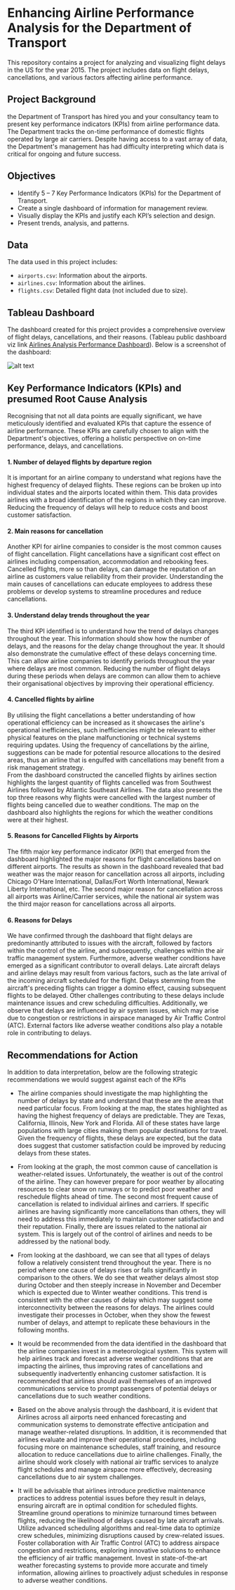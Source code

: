 # Enhancing Airline Performance Analysis for the Department of Transport
This repository contains a project for analyzing and visualizing flight delays in the US for the year 2015. The project includes data on flight delays, cancellations, and various factors affecting airline performance.

## Project Background
the Department of Transport has hired you and your consultancy team to present key performance indicators (KPIs) from airline performance data. The Department tracks the on-time performance of domestic flights operated by large air carriers. Despite having access to a vast array of data, the Department's management has had difficulty interpreting which data is critical for ongoing and future success.

## Objectives
- Identify 5 – 7 Key Performance Indicators (KPIs) for the Department of Transport.
- Create a single dashboard of information for management review.
- Visually display the KPIs and justify each KPI’s selection and design.
- Present trends, analysis, and patterns.

## Data
The data used in this project includes:
- `airports.csv`: Information about the airports.
- `airlines.csv`: Information about the airlines.
- `flights.csv`: Detailed flight data (not included due to size).

## Tableau Dashboard
The dashboard created for this project provides a comprehensive overview of flight delays, cancellations, and their reasons. 
(Tableau public dashboard viz link 
[Airlines Analysis Performance Dashboard](https://public.tableau.com/views/AirlineanalysisPerformanceDashboard/FlightsDelay?:language=en-US&:sid=&:display_count=n&:origin=viz_share_link)).
Below is a screenshot of the dashboard:

![alt text][logo]

[logo]: dashboard/flightsdelaydashboard.png "Flights Delay Dashboard"

## Key Performance Indicators (KPIs) and presumed Root Cause Analysis
Recognising that not all data points are equally significant, we have meticulously identified and evaluated KPIs that capture the essence of airline performance. These KPIs are carefully chosen to align with the Department's objectives, offering a holistic perspective on on-time performance, delays, and cancellations.

#### 1. Number of delayed flights by departure region
It is important for an airline company to understand what regions have the highest frequency of delayed flights. These regions can be broken up into individual states and the airports located within them. This data provides airlines with a broad identification of the regions in which they can improve. Reducing the frequency of delays will help to reduce costs and boost customer satisfaction.

#### 2. Main reasons for cancellation
Another KPI for airline companies to consider is the most common causes of flight cancellation. Flight cancellations have a significant cost effect on airlines including compensation, accommodation and rebooking fees. Cancelled flights, more so than delays, can damage the reputation of an airline as customers value reliability from their provider. Understanding the main causes of cancellations can educate employees to address these problems or develop systems to streamline procedures and reduce cancellations.

#### 3. Understand delay trends throughout the year
The third KPI identified is to understand how the trend of delays changes throughout the year. This information should show how the number of delays, and the reasons for the delay change throughout the year. It should also demonstrate the cumulative effect of these delays concerning time. This can allow airline companies to identify periods throughout the year where delays are most common. Reducing the number of flight delays during these periods when delays are common can allow them to achieve their organisational objectives by improving their operational efficiency.

#### 4. Cancelled flights by airline
By utilising the flight cancellations a better understanding of how operational efficiency can be increased as it showcases the airline's operational inefficiencies, such inefficiencies might be relevant to either physical features on the plane malfunctioning or technical systems requiring updates. Using the frequency of cancellations by the airline, suggestions can be made for potential resource allocations to the desired areas, thus an airline that is engulfed with cancellations may benefit from a risk management strategy.  
From the dashboard constructed the cancelled flights by airlines section highlights the largest quantity of flights cancelled was from Southwest Airlines followed by Atlantic Southeast Airlines. The data also presents the top three reasons why flights were cancelled with the largest number of flights being cancelled due to weather conditions. The map on the dashboard also highlights the regions for which the weather conditions were at their highest.

#### 5. Reasons for Cancelled Flights by Airports 
The fifth major key performance indicator (KPI) that emerged from the dashboard highlighted the major reasons for flight cancellations based on different airports. The results as shown in the dashboard revealed that bad weather was the major reason for cancellation across all airports, including Chicago O'Hare International, Dallas/Fort Worth International, Newark Liberty International, etc. The second major reason for cancellation across all airports was Airline/Carrier services, while the national air system was the third major reason for cancellations across all airports.  
 
#### 6. Reasons for Delays

We have confirmed through the dashboard that flight delays are predominantly attributed to issues with the aircraft, followed by factors within the control of the airline, and subsequently, challenges within the air traffic management system. Furthermore, adverse weather conditions have emerged as a significant contributor to overall delays.
Late aircraft delays and airline delays may result from various factors, such as the late arrival of the incoming aircraft scheduled for the flight. Delays stemming from the aircraft's preceding flights can trigger a domino effect, causing subsequent flights to be delayed. Other challenges contributing to these delays include maintenance issues and crew scheduling difficulties.
Additionally, we observe that delays are influenced by air system issues, which may arise due to congestion or restrictions in airspace managed by Air Traffic Control (ATC). External factors like adverse weather conditions also play a notable role in contributing to delays.

## Recommendations for Action
In addition to data interpretation, below are the following strategic recommendations we would suggest against each of the KPIs

- The airline companies should investigate the map highlighting the number of delays by state and understand that these are the areas that need particular focus. From looking at the map, the states highlighted as having the highest frequency of delays are predictable. They are Texas, California, Illinois, New York and Florida. All of these states have large populations with large cities making them popular destinations for travel. Given the frequency of flights, these delays are expected, but the data does suggest that customer satisfaction could be improved by reducing delays from these states.

- From looking at the graph, the most common cause of cancellation is weather-related issues. Unfortunately, the weather is out of the control of the airline. They can however prepare for poor weather by allocating resources to clear snow on runways or to predict poor weather and reschedule flights ahead of time. The second most frequent cause of cancellation is related to individual airlines and carriers. If specific airlines are having significantly more cancellations than others, they will need to address this immediately to maintain customer satisfaction and their reputation. Finally, there are issues related to the national air system. This is largely out of the control of airlines and needs to be addressed by the national body.

- From looking at the dashboard, we can see that all types of delays follow a relatively consistent trend throughout the year. There is no period where one cause of delays rises or falls significantly in comparison to the others. We do see that weather delays almost stop during October and then steeply increase in November and December which is expected due to Winter weather conditions. This trend is consistent with the other causes of delay which may suggest some interconnectivity between the reasons for delays. The airlines could investigate their processes in October, when they show the fewest number of delays, and attempt to replicate these behaviours in the following months.
 
- It would be recommended from the data identified in the dashboard that the airline companies invest in a meteorological system. This system will help airlines track and forecast adverse weather conditions that are impacting the airlines, thus improving rates of cancellations and subsequently inadvertently enhancing customer satisfaction. It is recommended that airlines should avail themselves of an improved communications service to prompt passengers of potential delays or cancellations due to such weather conditions.  
 
- Based on the above analysis through the dashboard, it is evident that Airlines across all airports need enhanced forecasting and communication systems to demonstrate effective anticipation and manage weather-related disruptions. In addition, it is recommended that airlines evaluate and improve their operational procedures, including focusing more on maintenance schedules, staff training, and resource allocation to reduce cancellations due to airline challenges. Finally, the airline should work closely with national air traffic services to analyze flight schedules and manage airspace more effectively, decreasing cancellations due to air system challenges. 

- It will be advisable that airlines introduce predictive maintenance practices to address potential issues before they result in delays, ensuring aircraft are in optimal condition for scheduled flights. Streamline ground operations to minimize turnaround times between flights, reducing the likelihood of delays caused by late aircraft arrivals. Utilize advanced scheduling algorithms and real-time data to optimize crew schedules, minimizing disruptions caused by crew-related issues. Foster collaboration with Air Traffic Control (ATC) to address airspace congestion and restrictions, exploring innovative solutions to enhance the efficiency of air traffic management. Invest in state-of-the-art weather forecasting systems to provide more accurate and timely information, allowing airlines to proactively adjust schedules in response to adverse weather conditions.



